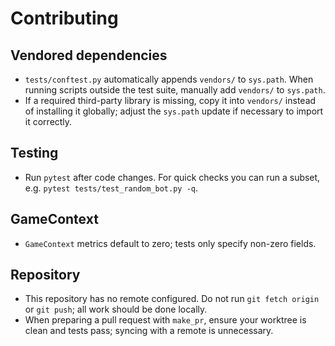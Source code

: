 # Contributing

## Vendored dependencies
- `tests/conftest.py` automatically appends `vendors/` to `sys.path`. When running scripts outside the test suite, manually add `vendors/` to `sys.path`.
- If a required third-party library is missing, copy it into `vendors/` instead of installing it globally; adjust the `sys.path` update if necessary to import it correctly.

## Testing
- Run `pytest` after code changes. For quick checks you can run a subset, e.g. `pytest tests/test_random_bot.py -q`.

## GameContext
- `GameContext` metrics default to zero; tests only specify non-zero fields.

## Repository
- This repository has no remote configured. Do not run `git fetch origin` or `git push`; all work should be done locally.
- When preparing a pull request with `make_pr`, ensure your worktree is clean and tests pass; syncing with a remote is unnecessary.
